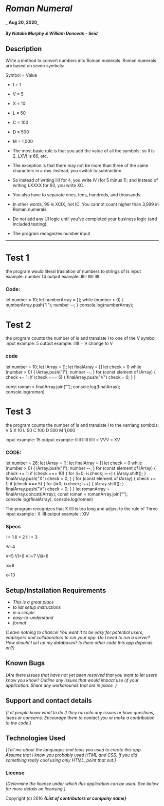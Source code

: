 # _Roman Numeral_

#### _ Aug 20, 2020_

#### By _**Natalie Murphy & William Donovan - Seid**_

## Description

Write a method to convert numbers into Roman numerals. Roman numerals are based on seven symbols:

Symbol = Value
* I = 1
* V = 5
* X = 10
* L = 50
* C = 100
* D = 500
* M = 1,000

* The most basic rule is that you add the value of all the symbols: so II is 2, LXVI is 66, etc.

* The exception is that there may not be more than three of the same characters in a row.
Instead, you switch to subtraction.

* So instead of writing IIII for 4, you write IV (for 5 minus 1); and instead of writing LXXXX for 90, you write XC.

* You also have to separate ones, tens, hundreds, and thousands. 

* In other words, 99 is XCIX, not IC. You cannot count higher than 3,999 in Roman numerals.

* Do not add any UI logic until you've completed your business logic (and included testing).

* The program recognizes number input

---------------------------------------- 
# Test 1

the program would literal traslation of numbers to strings of Is
  input example: number 14
  output example:  IIIII IIIII IIII

### Code: 
let number = 10;
let numberArray = [];
while (number > 0) {
  numberArray.push("I");
  number --;
}
console.log(numberArray);

# Test 2
the program counts the number of Is and translate I to one of the V symbol
 input example: 5
 output example: IIIII = V change to V 
### code
let number = 10;
let iArray = [];
let finalArray = []
let check = 0
while (number > 0) {
  iArray.push("I");
  number --;
}
for (const element of iArray) {
	check += 1;
  if (check === 5) {
  	finalArray.push("V")
    check = 0;
  }
}

const roman = finalArray.join("");
console.log(finalArray);
console.log(roman)

# Test 3
the program counts the number of Is and translate I to the varriang sombols:
V       5
X       10
L       50
C       100
D       500
M       1,000

 input example: 15
 output example: IIIII IIIII IIIII = VVV = XV 

### CODE:

let number = 26;
let iArray = [];
let finalArray = []
let check = 0
while (number > 0) {
  iArray.push("I");
  number --;
}
for (const element of iArray) {
	check += 1;
  if (check === 10) {
  	for (i=0; i<check; i++) {
  		iArray.shift();
    }
  	finalArray.push("X")
    check = 0;
  }
}
for (const element of iArray) {
 	check += 1;
  if (check === 5) {
  	for (i=0; i<check; i++) {
  		iArray.shift();
    }
    finalArray.push("V")
    check = 0;
  }
}
let romanArray = finalArray.concat(iArray);
const roman = romanArray.join("");
console.log(finalArray);
console.log(roman)




The program recognizes that X IIII is too long and adjust to the rule of Three 
 input example : X IIII
 output example : XIV




### Specs
I = 1
II = 2
III = 3 

IV=4 

V=5
VI=6
Vii=7
Viii=8

ix=9

x=10

## Setup/Installation Requirements

* _This is a great place_
* _to list setup instructions_
* _in a simple_
* _easy-to-understand_
* _format_

_{Leave nothing to chance! You want it to be easy for potential users, employers and collaborators to run your app. Do I need to run a server? How should I set up my databases? Is there other code this app depends on?}_

## Known Bugs

_{Are there issues that have not yet been resolved that you want to let users know you know?  Outline any issues that would impact use of your application.  Share any workarounds that are in place. }_

## Support and contact details

_{Let people know what to do if they run into any issues or have questions, ideas or concerns.  Encourage them to contact you or make a contribution to the code.}_

## Technologies Used

_{Tell me about the languages and tools you used to create this app. Assume that I know you probably used HTML and CSS. If you did something really cool using only HTML, point that out.}_

### License

*{Determine the license under which this application can be used.  See below for more details on licensing.}*

Copyright (c) 2016 **_{List of contributors or company name}_**